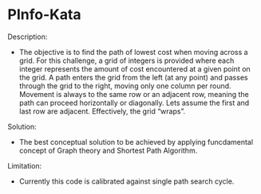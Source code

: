 # PInfo-Kata

Description:
- The objective is to find the path of lowest cost when moving across a grid. For this challenge, a grid of integers is provided where each integer represents the amount of cost encountered at a given point on the grid. A path enters the grid from the left (at any point) and passes through the grid to the right, moving only one column per round. Movement is always to the same row or an adjacent row, meaning the path can proceed horizontally or diagonally. Lets assume the first and last row are adjacent. Effectively, the grid “wraps”.

Solution:
- The best conceptual solution to be achieved by applying funcdamental concept of Graph theory and Shortest Path Algorithm.

Limitation:
- Currently this code is calibrated against single path search cycle.  
